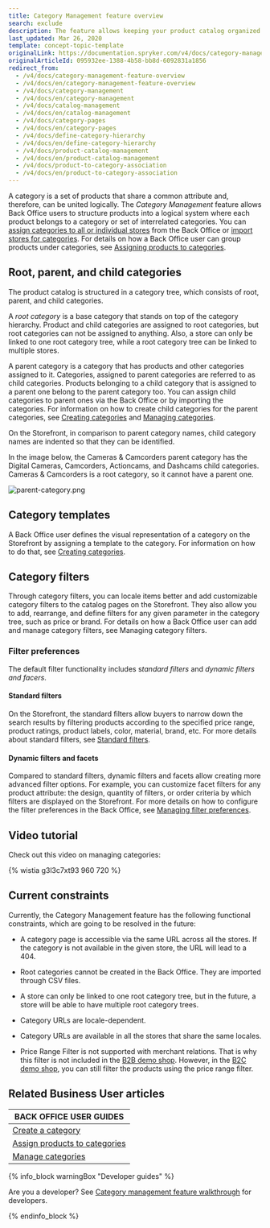```yaml
---
title: Category Management feature overview
search: exclude
description: The feature allows keeping your product catalog organized and comprehensible for the customers who can easily navigate the storefront and search products quicker
last_updated: Mar 26, 2020
template: concept-topic-template
originalLink: https://documentation.spryker.com/v4/docs/category-management-feature-overview
originalArticleId: 095932ee-1388-4b58-bb8d-6092831a1856
redirect_from:
  - /v4/docs/category-management-feature-overview
  - /v4/docs/en/category-management-feature-overview
  - /v4/docs/category-management
  - /v4/docs/en/category-management
  - /v4/docs/catalog-management
  - /v4/docs/en/catalog-management
  - /v4/docs/category-pages
  - /v4/docs/en/category-pages
  - /v4/docs/define-category-hierarchy
  - /v4/docs/en/define-category-hierarchy
  - /v4/docs/product-catalog-management
  - /v4/docs/en/product-catalog-management
  - /v4/docs/product-to-category-association
  - /v4/docs/en/product-to-category-association
---
```


A category is a set of products that share a common attribute and, therefore, can be united logically. The *Category Management* feature allows Back Office users to structure products into a logical system where each product belongs to a category or set of interrelated categories. You can [assign categories to all or individual stores](/docs/scos/user/back-office-user-guides/{{page.version}}/catalog/category/assigning-products-to-categories.html) from the Back Office or [import stores for categories](). For details on how a Back Office user can group products under categories, see [Assigning products to categories](/docs/scos/user/back-office-user-guides/{{page.version}}/catalog/category/assigning-products-to-categories.html).

## Root, parent, and child categories

The product catalog is structured in a category tree, which consists of root, parent, and child categories.

A *root category* is a base category that stands on top of the category hierarchy. Product and child categories are assigned to root categories, but root categories can not be assigned to anything. Also, a store can only be linked to one root category tree, while a root category tree can be linked to multiple stores. 

A parent category is a category that has products and other categories assigned to it. Categories, assigned to parent categories are referred to as child categories. Products belonging to a child category that is assigned to a parent one belong to the parent category too. You can assign child categories to parent ones via the Back Office or by importing the categories. For information on how to create child categories for the parent categories, see [Creating categories](/docs/scos/user/back-office-user-guides/{{page.version}}/catalog/category/assigning-products-to-categories.html) and [Managing categories](/docs/scos/user/back-office-user-guides/{{page.version}}/catalog/category/creating-categories.html).

On the Storefront, in comparison to parent category names, child category names are indented so that they can be identified.

In the image below, the Cameras & Camcorders parent category has the Digital Cameras, Camcorders, Actioncams, and Dashcams child categories. Cameras & Camcorders is a root category, so it cannot have a parent one.

![parent-category.png](https://spryker.s3.eu-central-1.amazonaws.com/docs/Features/Catalog+Management/Category+Management/Category+Management+Feature+Overview/parent-category.png)


## Category templates

A Back Office user defines the visual representation of a category on the Storefront by assigning a template to the category. For information on how to do that, see [Creating categories](/docs/scos/user/back-office-user-guides/{{page.version}}/catalog/category/creating-categories.html).


## Category filters

Through category filters, you can locale items better and add customizable category filters to the catalog pages on the Storefront. They also allow you to add, rearrange, and define filters for any given parameter in the category tree, such as price or brand. For details on how a Back Office user can add and manage category filters, see Managing category filters.

### Filter preferences

The default filter functionality includes s*tandard filters* and *dynamic filters and facers*.

#### Standard filters

On the Storefront, the standard filters allow buyers to narrow down the search results by filtering products according to the specified price range, product ratings, product labels, color, material, brand, etc. For more details about standard filters, see [Standard filters](/docs/scos/user/features/{{page.version}}/search-feature-overview/standard-filters-overview.html).

#### Dynamic filters and facets

Compared to standard filters, dynamic filters and facets allow creating more advanced filter options. For example, you can customize facet filters for any product attribute: the design, quantity of filters, or order criteria by which filters are displayed on the Storefront. For more details on how to configure the filter preferences in the Back Office, see [Managing filter preferences](/docs/scos/user/back-office-user-guides/{{page.version}}/merchandising/search-and-filters/managing-filter-preferences.html).

## Video tutorial
Check out this video on managing categories:

{% wistia g3l3c7xt93 960 720 %}

## Current constraints

Currently, the Category Management feature has the following functional constraints, which are going to be resolved in the future:

* A category page is accessible via the same URL across all the stores. If the category is not available in the given store, the URL will lead to a 404.
* Root categories cannot be created in the Back Office. They are imported through CSV files.

* A store can only be linked to one root category tree, but in the future, a store will be able to have multiple root category trees.
* Category URLs are locale-dependent.
* Category URLs are available in all the stores that share the same locales.
* Price Range Filter is not supported with merchant relations. That is why this filter is not included in the [B2B demo shop](/docs/scos/user/intro-to-spryker/b2b-suite.html). However, in the [B2C demo shop](/docs/scos/user/intro-to-spryker/b2c-suite.html), you can still filter the products using the price range filter.

## Related Business User articles

|BACK OFFICE USER GUIDES|
|---|
| [Create a category](/docs/scos/user/back-office-user-guides/{{page.version}}/catalog/category/creating-categories.html) |
| [Assign products to categories](/docs/scos/user/back-office-user-guides/{{page.version}}/catalog/category/assigning-products-to-categories.html) |
| [Manage categories](/docs/scos/user/back-office-user-guides/{{page.version}}/catalog/category/managing-categories.html) |

{% info_block warningBox "Developer guides" %}

Are you a developer? See [Category management feature walkthrough](/docs/scos/dev/feature-walkthroughs/{{page.version}}/category-management-feature-walkthrough.html) for developers.

{% endinfo_block %}
